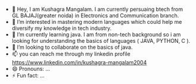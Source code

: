 - 👋 Hey, I am Kushagra Mangalam. I am currently persuaing btech from GL BAJAJ(greater noida) in Electronics and Communication branch.
- 👀 I’m interested in mastering modern languages which could help me diversify my knowledge in tech industry.
- 🌱 I’m currently learning java. I am from non-tech background so i am looking for understanding the basics of languages ( JAVA, PYTHON, C ).
- 💞️ I’m looking to collaborate on the basics of java.
- 📫 you can reach me through my linkedin profile https://www.linkedin.com/in/kushagra-mangalam2004
- 😄 Pronouns: ...
- ⚡ Fun fact: ...

<!---
kushagra10000/kushagra10000 is a ✨ special ✨ repository because its `README.md` (this file) appears on your GitHub profile.
You can click the Preview link to take a look at your changes.
--->
